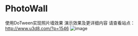 # PhotoWall
使用DoTween实现照片墙效果
演示效果及更详细内容 请查看站点：http://www.u3d8.com/?p=1546
![image](http://www.u3d8.com/wp-content/uploads/2017/12/test.gif)
